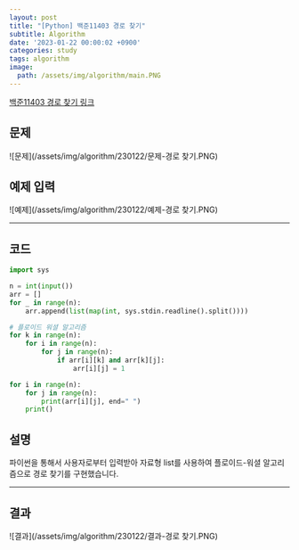 ```yaml
---
layout: post
title: "[Python] 백준11403 경로 찾기"
subtitle: Algorithm
date: '2023-01-22 00:00:02 +0900'
categories: study
tags: algorithm
image:
  path: /assets/img/algorithm/main.PNG
---
```


[백준11403 경로 찾기 링크](https://www.acmicpc.net/problem/11403)

<!--more-->

## 문제
![문제](/assets/img/algorithm/230122/문제-경로 찾기.PNG)

## 예제 입력
![예제](/assets/img/algorithm/230122/예제-경로 찾기.PNG)

---

## 코드
```Python
import sys

n = int(input())
arr = []
for _ in range(n):
    arr.append(list(map(int, sys.stdin.readline().split())))

# 플로이드 워셜 알고리즘
for k in range(n):
    for i in range(n):
        for j in range(n):
            if arr[i][k] and arr[k][j]:
                arr[i][j] = 1

for i in range(n):
    for j in range(n):
        print(arr[i][j], end=" ")
    print()
```
## 설명
파이썬을 통해서 사용자로부터 입력받아 자료형 list를 사용하여 플로이드-워셜 알고리즘으로 경로 찾기를 구현했습니다. <br>

---

## 결과
![결과](/assets/img/algorithm/230122/결과-경로 찾기.PNG)